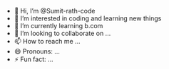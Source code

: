 - 👋 Hi, I’m @Sumit-rath-code
- 👀 I’m interested in coding and learning new things
- 🌱 I’m currently learning b.com 
- 💞️ I’m looking to collaborate on ...
- 📫 How to reach me ...
- 😄 Pronouns: ...
- ⚡ Fun fact: ...

<!---
Sumit-rath-code/Sumit-rath-code is a ✨ special ✨ repository because its `README.md` (this file) appears on your GitHub profile.
You can click the Preview link to take a look at your changes.
--->
